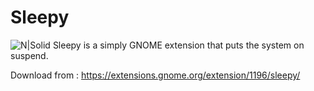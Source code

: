 # Sleepy

![N|Solid](https://extensions.gnome.org/extension-data/screenshots/screenshot_1196.png)
Sleepy is a simply GNOME extension that puts the system on suspend.


Download from : https://extensions.gnome.org/extension/1196/sleepy/
